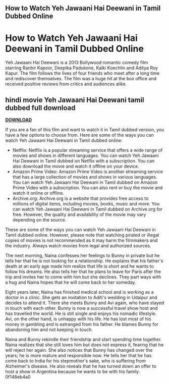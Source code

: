 ## How to Watch Yeh Jawaani Hai Deewani in Tamil Dubbed Online

  
# How to Watch Yeh Jawaani Hai Deewani in Tamil Dubbed Online
 
Yeh Jawaani Hai Deewani is a 2013 Bollywood romantic comedy film starring Ranbir Kapoor, Deepika Padukone, Kalki Koechlin and Aditya Roy Kapur. The film follows the lives of four friends who meet after a long time and rediscover themselves. The film was a huge hit at the box office and received positive reviews from critics and audiences alike.
 
## hindi movie Yeh Jawaani Hai Deewani tamil dubbed full download


[**DOWNLOAD**](https://conttooperting.blogspot.com/?l=2tLrln)

 
If you are a fan of this film and want to watch it in Tamil dubbed version, you have a few options to choose from. Here are some of the ways you can watch Yeh Jawaani Hai Deewani in Tamil dubbed online:
 
- Netflix: Netflix is a popular streaming service that offers a wide range of movies and shows in different languages. You can watch Yeh Jawaani Hai Deewani in Tamil dubbed on Netflix with a subscription. You can also download the movie and watch it offline on your device.
- Amazon Prime Video: Amazon Prime Video is another streaming service that has a large collection of movies and shows in various languages. You can watch Yeh Jawaani Hai Deewani in Tamil dubbed on Amazon Prime Video with a subscription. You can also rent or buy the movie and watch it online or offline.
- Archive.org: Archive.org is a website that provides free access to millions of digital items, including movies, books, music and more. You can watch Yeh Jawaani Hai Deewani in Tamil dubbed on Archive.org for free. However, the quality and availability of the movie may vary depending on the source.

These are some of the ways you can watch Yeh Jawaani Hai Deewani in Tamil dubbed online. However, please note that watching pirated or illegal copies of movies is not recommended as it may harm the filmmakers and the industry. Always watch movies from legal and authorized sources.
  
The next morning, Naina confesses her feelings to Bunny in private but he tells her that he is not looking for a relationship. He explains that his father's death at an early age made him realize that life is short and he wants to follow his dreams. He also tells her that he plans to leave for Paris after the trip and invites her to come with him but she declines. They part ways with a hug and Naina hopes that he will come back to her someday.
 
Eight years later, Naina has finished medical school and is working as a doctor in a clinic. She gets an invitation to Aditi's wedding in Udaipur and decides to attend it. There she meets Bunny and Avi again, who have stayed in touch with each other. Bunny is now a successful travel show host and has travelled the world. He is still single and enjoys his nomadic lifestyle. Avi, on the other hand, is unhappy with his life. He has lost most of his money in gambling and is estranged from his father. He blames Bunny for abandoning him and not keeping in touch.
 
Naina and Bunny rekindle their friendship and start spending time together. Naina realizes that she still loves him but does not express it, fearing that he will reject her again. She also notices that Bunny has changed over the years; he is more mature and responsible now. He tells her that he has come back to India for his stepmother's sake, who is suffering from Alzheimer's disease. He also reveals that he has turned down an offer to host a show in Argentina because he wants to be with his family.
 0f148eb4a0
